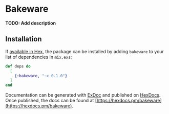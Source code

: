 # Bakeware

**TODO: Add description**

## Installation

If [available in Hex](https://hex.pm/docs/publish), the package can be installed
by adding `bakeware` to your list of dependencies in `mix.exs`:

```elixir
def deps do
  [
    {:bakeware, "~> 0.1.0"}
  ]
end
```

Documentation can be generated with [ExDoc](https://github.com/elixir-lang/ex_doc)
and published on [HexDocs](https://hexdocs.pm). Once published, the docs can
be found at [https://hexdocs.pm/bakeware](https://hexdocs.pm/bakeware).

